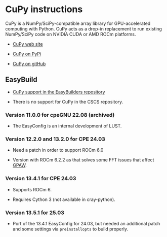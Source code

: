 # CuPy instructions

CuPy is a NumPy/SciPy-compatible array library for GPU-accelerated computing with Python. CuPy acts as a drop-in replacement to run existing NumPy/SciPy code on NVIDIA CUDA or AMD ROCm platforms.

-   [CuPy web site](https://cupy.dev)

-   [CuPy on PyPi](https://pypi.org/project/cupy/)

-   [CuPy on gitHub](https://github.com/cupy/cupy/)


## EasyBuild

-   [CuPy support in the EasyBuilders repository](https://github.com/easybuilders/easybuild-easyconfigs/tree/develop/easybuild/easyconfigs/c/CuPy)

-   There is no support for CuPy in the CSCS repository.


### Version 11.0.0 for cpeGNU 22.08 (archived)

-   The EasyConfig is an internal development of LUST.


### Version 12.2.0 and 13.2.0 for CPE 24.03

-   Need a patch in order to support ROCm 6.0

-   Version with ROCm 6.2.2 as that solves some FFT issues that affect [GPAW](../../g/GPAW/index.md).


### Version 13.4.1 for CPE 24.03

-   Supports ROCm 6.

-   Requires Cython 3 (not available in cray-python).


### Version 13.5.1 for 25.03

-   Port of the 13.4.1 EasyConfig for 24.03, but needed an additional patch and
    some settings via `preinstallopts` to build properly.
